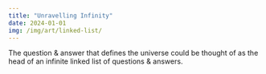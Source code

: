 ```yaml
---
title: "Unravelling Infinity"
date: 2024-01-01
img: /img/art/linked-list/
---
```

The question & answer that defines the universe could be thought of as the head of an infinite linked list of questions & answers.
